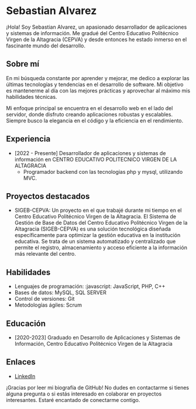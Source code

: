 # Sebastian Alvarez

¡Hola! Soy Sebastian Alvarez, un apasionado desarrollador de aplicaciones y sistemas de información. Me gradué del Centro Educativo Politécnico Virgen de la Altagracia (CEPVA) y desde entonces he estado inmerso en el fascinante mundo del desarrollo.

## Sobre mí

En mi búsqueda constante por aprender y mejorar, me dedico a explorar las últimas tecnologías y tendencias en el desarrollo de software. Mi objetivo es mantenerme al día con las mejores prácticas y aprovechar al máximo mis habilidades técnicas.

Mi enfoque principal se encuentra en el desarrollo web en el lado del servidor, donde disfruto creando aplicaciones robustas y escalables. Siempre busco la elegancia en el código y la eficiencia en el rendimiento.

## Experiencia

- [2022 - Presente] Desarrollador de aplicaciones y sistemas de información en CENTRO EDUCATIVO POLITECNICO VIRGEN DE LA ALTAGRACIA
  - Programador backend con las tecnologias php y mysql, utilizando MVC.

## Proyectos destacados

- SIGEB-CEPVA: Un proyecto en el que trabajé durante mi tiempo en el Centro Educativo Politécnico Virgen de la Altagracia. El Sistema de Gestión de Base de Datos del Centro Educativo Politécnico Virgen de la Altagracia (SIGEB-CEPVA) es una solución tecnológica diseñada específicamente para optimizar la gestión educativa en la institución educativa. Se trata de un sistema automatizado y centralizado que permite el registro, almacenamiento y acceso eficiente a la información más relevante del centro.

## Habilidades

- Lenguajes de programación: :javascript: JavaScript, PHP, C++
- Bases de datos: MySQL, SQL SERVER
- Control de versiones: Git
- Metodologías ágiles: Scrum

## Educación

- [2020-2023] Graduado en Desarrollo de Aplicaciones y Sistemas de Información, Centro Educativo Politécnico Virgen de la Altagracia

## Enlaces

- [LinkedIn](https://www.linkedin.com/in/sebastian-g-alvarez-c-99744b20a/)

¡Gracias por leer mi biografía de GitHub! No dudes en contactarme si tienes alguna pregunta o si estás interesado en colaborar en proyectos interesantes. Estaré encantado de conectarme contigo.
